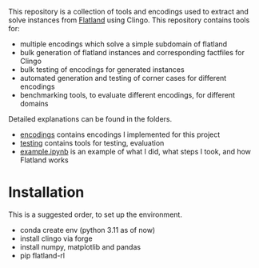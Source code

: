 This repository is a collection of tools and encodings used to extract and solve instances from [Flatland](https://www.aicrowd.com/challenges/flatland-3) using Clingo. This repository contains tools for:
- multiple encodings which solve a simple subdomain of flatland
- bulk generation of flatland instances and corresponding factfiles for Clingo
- bulk testing of encodings for generated instances
- automated generation and testing of corner cases for different encodings
- benchmarking tools, to evaluate different encodings, for different domains

Detailed explanations can be found in the folders.
- [encodings](encodings) contains encodings I implemented for this project
- [testing](testing) contains tools for testing, evaluation
- [example.ipynb](example.ipynb) is an example of what I did, what steps I took, and how Flatland works

# Installation
This is a suggested order, to set up the environment.
- conda create env (python 3.11 as of now)
- install clingo via forge
- install numpy, matplotlib and pandas
- pip flatland-rl
